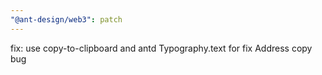 ```yaml
---
"@ant-design/web3": patch
---
```


fix: use copy-to-clipboard and antd Typography.text for fix Address copy bug
